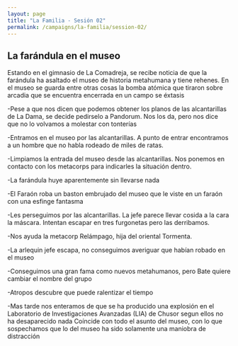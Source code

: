 ```yaml
---
layout: page
title: "La Familia - Sesión 02"
permalink: /campaigns/la-familia/session-02/
---
```


##  **La farándula en el museo**

Estando en el gimnasio de La Comadreja, se recibe noticia de que la farándula ha asaltado el museo de historia metahumana y tiene rehenes. En el museo se guarda entre otras cosas la bomba atómica que tiraron sobre arcadia que se encuentra encerrada en un campo se éxtasis

\-Pese a que nos dicen que podemos obtener los planos de las alcantarillas de La Dama, se decide pedirselo a Pandorum. Nos los da, pero nos dice que no lo volvamos a molestar con tonterías

\-Entramos en el museo por las alcantarillas. A punto de entrar encontramos a un hombre que no habla rodeado de miles de ratas.

\-Limpiamos la entrada del museo desde las alcantarillas. Nos ponemos en contacto con los metacorps para indicarles la situación dentro.

\-La farándula huye aparentemente sin llevarse nada

\-El Faraón roba un baston embrujado del museo que le viste en un faraón con una esfinge fantasma

\-Les perseguimos por las alcantarillas. La jefe parece llevar cosida a la cara la máscara. Intentan escapar en tres furgonetas pero las derribamos.

\-Nos ayuda la metacorp Relámpago, hija del oriental Tormenta.

\-La arlequin jefe escapa, no conseguimos averiguar que habían robado en el museo

\-Conseguimos una gran fama como nuevos metahumanos, pero Bate quiere cambiar el nombre del grupo

\-Atropos descubre que puede ralentizar el tiempo

\-Mas tarde nos enteramos de que se ha producido una explosión en el Laboratorio de Investigaciones Avanzadas (LIA) de Chusor segun ellos no ha desaparecido nada Coíncide con todo el asunto del museo, con lo que sospechamos que lo del museo ha sido solamente una maniobra de distracción
